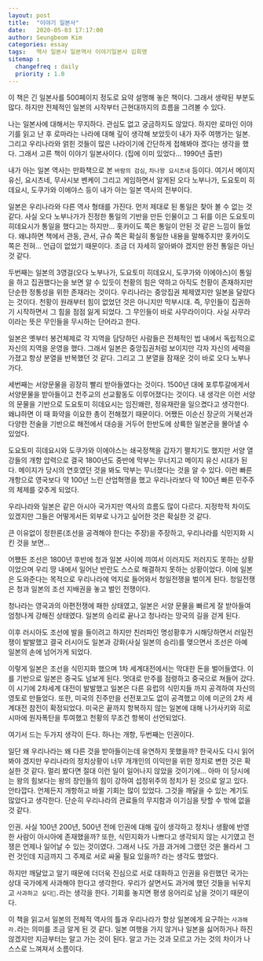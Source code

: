 ```yaml
---
layout: post
title:  "이야기 일본사"
date:   2020-05-03 17:17:00
author: Seungbeom Kim
categories: essay
tags:	역사 일본사 일본역사 이야기일본사 김희영
sitemap :
  changefreq : daily
  priority : 1.0
---
```


이 책은 긴 일본사를 500페이지 정도로 요약 설명해 놓은 책이다. 그래서 생략된 부분도 많다. 하지만 전체적인 일본의 시작부터 근현대까지의 흐름을 그려볼 수 있다.

나는 일본사에 대해서는 무지하다. 관심도 없고 궁금하지도 않았다. 하지만 로마인 이야기를 읽고 난 후 로마라는 나라에 대해 깊이 생각해 보았듯이 내가 자주 여행가는 일본. 그리고 우리나라와 얽힌 것들이 많은 나라이기에 간단하게 접해봐야 겠다는 생각을 했다. 그래서 고른 책이 이야기 일본사이다. (집에 이미 있었다... 1990년 출판)

내가 아는 일본 역사는 만화책으로 본 `바람의 검심`, `차나왕 요시츠네` 등이다. 여기서 메이지 유신, 요시츠네, 무사시보 벤케이 그리고 게임하면서 알게된 오다 노부나가, 도요토미 히데요시, 도쿠가와 이에야스 등이 내가 아는 일본 역사의 전부이다.

일본은 우리나라와 다른 역사 형태를 가진다. 먼저 제대로 된 통일은 찾아 볼 수 없는 것 같다. 사실 오다 노부나가가 진정한 통일의 기반을 만든 인물이고 그 뒤를 이은 도요토미 히데요시가 통일을 했다고는 하지만... 홋카이도 쪽은 통일이 안된 것 같은 느낌이 들었다. 왜냐하면 책에서 관동, 관서, 규슈 쪽은 확실히 통일한 내용을 말해주지만 홋카이도 쪽은 전혀... 언급이 없었기 때문이다. 조금 더 자세히 알아봐야 겠지만 완전 통일은 아닌 것 같다.

두번째는 일본의 3영걸(오다 노부나가, 도요토미 히데요시, 도쿠가와 이에야스)이 통일을 하고 집권했다는을 보면 알 수 있듯이 천황의 힘은 약하고 아직도 천황이 존재하지만 단순한 정통성을 위한 존재라는 것이다. 우리나라는 중앙집권 체제였지만 일본을 달랐다는 것이다. 천황이 원래부터 힘이 없었던 것은 아니지만 막부시대. 즉, 무인들이 집권하기 시작하면서 그 힘을 점점 잃게 되었다. 그 무인들이 바로 사무라이이다. 사실 사무라이라는 뜻은 무인들을 무시하는 단어라고 한다.

일본은 옛부터 봉건체제로 각 지역을 담당하던 사람들은 전체적인 법 내에서 독립적으로 자신의 지역을 운영을 했다. 그래서 일본은 중앙집권처럼 보이지만 각자 자신의 세력을 가졌고 항상 분열을 반복했던 것 같다. 그리고 그 분열을 잠재운 것이 바로 오다 노부나가다.

세번째는 서양문물을 굉장히 빨리 받아들였다는 것이다. 1500년 대에 포루투갈에게서 서양문물을 받아들이고 천주교의 선교활동도 이루어졌다는 것이다. 내 생각은 이런 서양의 문물을 기반으로 도요토미 히데요시는 임진왜란, 정유재란을 일으켰다고 생각한다. 왜냐하면 이 때 화약을 이요한 총이 전해졌기 때문이다. 어쨌든 이순신 장군의 거북선과 다양한 전술을 기반으로 해전에서 대승을 거두어 한반도에 상륙한 일본군을 몰아낼 수 있었다.

도요토미 히데요시와 도쿠가와 이에야스는 쇄국정책을 갑자기 펼치기도 했지만 서양 열강들의 개항 압력으로 결국 1800년도 중반에 막부는 무너지고 메이지 유신 시대가 된다. 메이지가 당시의 연호였던 것을 봐도 막부는 무너졌다는 것을 알 수 있다. 이런 빠른 개항으로 영국보다 약 100년 느린 산업혁명을 했고 우리나라보다 약 100년 빠른 민주주의 체제를 갖추게 되었다.

우리나라와 일본은 같은 아시아 국가지만 역사의 흐름도 많이 다르다. 지정학적 차이도 있겠지만 그들은 어떻게서든 외부로 나가고 싶어한 것은 확실한 것 같다.

큰 이유없이 정한론(조선을 공격해야 한다는 주장)을 주장하고, 우리나라를 식민지화 시킨 것을 보면...

어쨌든 조선은 1800년 후반에 청과 일본 사이에 끼여서 이러지도 저러지도 못하는 상황이었으며 우리 땅 내에서 일어난 반란도 스스로 해결하지 못하는 상황이었다. 이에 일본은 도와준다는 목적으로 우리나라에 억지로 들어와서 청일전쟁을 벌이게 된다. 청일전쟁은 청과 일본의 조선 지배권을 놓고 벌인 전쟁이다.

청나라는 영국과의 아편전쟁에 패한 상태였고, 일본은 서양 문물을 빠르게 잘 받아들여 엄청나게 강해진 상태였다. 일본의 승리로 끝나고 청나라는 망국의 길을 걷게 된다.

이후 러시아도 조선에 발을 들이려고 하지만 친러파인 명성황후가 시해당하면서 러일전쟁이 발발했고 결국 러시아도 일본과 강화(사실 일본의 승리)를 맺으면서 조선은 아예 일본의 손에 넘어가게 되었다.

이렇게 일본은 조선을 식민지화 했으며 1차 세계대전에서는 막대한 돈을 벌어들였다. 이를 기반으로 일본은 중국도 넘보게 된다. 멋대로 만주를 점령하고 중국으로 쳐들어 갔다. 이 시기에 2차세계 대전이 발발했고 일본은 다른 유럽의 식민지들 까지 공격하여 자신의 영토로 만들었다. 또한, 미국의 진주만을 선전포고도 없이 공격했고 이에 미군의 2차 세계대전 참전이 확정되었다. 미국은 끝까지 항복하지 않는 일본에 대해 나가사키와 히로시마에 원자폭탄을 투여했고 천황의 무조건 항복이 선언되었다.

여기서 드는 두가지 생각이 든다. 하나는 개항, 두번째는 인권이다.

일단 왜 우리나라는 왜 다른 것을 받아들이는데 유연하지 못했을까? 한국사도 다시 읽어봐야 겠지만 우리나라의 정치상황이 너무 개개인의 이익만을 위한 정치로 변한 것은 확실한 것 같다. 멀리 봤다면 절대 이런 일이 일어나지 않았을 것이기에... 아마 이 당시에는 왕의 힘보다는 왕의 장인들의 힘이 강하여 섭정위주의 정치가 된 것으로 알고 있다. 안타깝다. 언제든지 개항하고 바뀔 기회는 많이 있었다. 그것을 깨달을 수 있는 계기도 많았다고 생각한다. 단순히 우리나라의 관료들의 무지함과 이기심을 탓할 수 밖에 없을 것 같다.

인권. 사실 100년 200년, 500년 전에 인권에 대해 깊이 생각하고 정치나 생활에 반영한 사람이 아시아에 존재했을까? 또한, 식민지화가 나쁘다고 생각되지 않는 시기였고 전쟁은 언제나 일어날 수 있는 것이였다. 그래서 나도 가끔 과거에 그랬던 것은 몰라서 그런 것인데 지금까지 그 주제로 서로 싸울 필요 있을까? 라는 생각도 했었다.

하지만 깨달았고 알기 때문에 더더욱 진심으로 서로 대화하고 인권을 유린했던 국가는 상대 국가에게 사과해야 한다고 생각한다. 우리가 살면서도 과거에 했던 것들을 뉘우치고 `사과하고 싶다.`라는 생각을 한다. 기회를 놓지면 평생 응어리로 남을 것이기 때문이다.

이 책을 읽고서 일본의 전체적 역사의 틀과 우리나라가 항상 일본에게 요구하는 `사과해라.`라는 의미를 조금 알게 된 것 같다. 일본 여행을 가지 않거나 일본을 싫어하거나 하진 않겠지만 지금부터는 알고 가는 것이 된다. 알고 가는 것과 모르고 가는 것의 차이가 나 스스로 느껴져서 소름이다.
